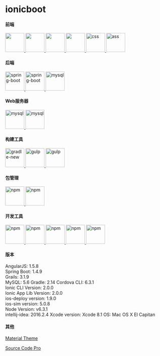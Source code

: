 # ionicboot

#### 前端
<a href="http://ionicframework.com/">
	<img src="http://svgporn.com/logos/ionic.svg" width="60" height="60"/>
</a>
<a href="https://angularjs.org/">
	<img src="http://svgporn.com/logos/angular-icon.svg" width="60" height="60"/>
</a>
<a href="https://developer.mozilla.org/zh-CN/docs/Web/JavaScript">
	<img src="http://svgporn.com/logos/javascript.svg" width="60" height="60"/>
</a>
<a href="https://developer.mozilla.org/zh-CN/docs/Web/HTML">
	<img src="http://svgporn.com/logos/html-5.svg" width="60" height="60"/>
</a>
<a href="https://developer.mozilla.org/zh-CN/docs/Web/CSS">
	<img src="http://svgporn.com/logos/css-3.svg" width="60" height="60" alt="css"/>
</a>
<a href="http://sass-lang.com/">
	<img src="http://svgporn.com/logos/sass.svg" width="60" height="60" alt="ass"/>
</a>

#### 后端
<a href="https://spring.io/">
	<img src="http://svgporn.com/logos/spring.svg" width="60" height="60" alt="spring-boot"/>
</a>
<a href="https://grails.org/">
	<img src="http://svgporn.com/logos/grails.svg" width="60" height="60" alt="spring-boot"/>
</a>
<a href="https://www.mysql.com/">
	<img src="http://svgporn.com/logos/mysql.svg" width="60" height="60" alt="mysql"/>
</a>

#### Web服务器
<a href="https://nginx.org/">
	<img src="http://svgporn.com/logos/nginx.svg" width="60" height="60" alt="mysql"/>
</a>
<a href="http://tomcat.apache.org/">
	<img src="http://svgporn.com/logos/tomcat.svg" width="60" height="60" alt="mysql"/>
</a>

#### 构建工具
<a href="https://gradle.org/">
	<img src="http://svgporn.com/logos/gradle.svg" width="60" height="60" alt="gradle-new"/>
</a>
<a href="http://gruntjs.com/">
	<img src="http://svgporn.com/logos/grunt.svg" width="60" height="60" alt="gulp"/>
</a>
<a href="http://gulpjs.com/">
	<img src="http://svgporn.com/logos/gulp.svg" width="60" height="60" alt="gulp"/>
</a>

#### 包管理
<a href="https://bower.io/">
	<img src="http://svgporn.com/logos/bower.svg" width="60" height="60" alt="npm"/>
</a>
<a href="https://www.npmjs.com/">
	<img src="http://svgporn.com/logos/npm.svg" width="60" height="60" alt="npm"/>
</a>

#### 开发工具
<a href="https://developer.apple.com/">
	<img src="https://upload.wikimedia.org/wikipedia/en/0/0c/Xcode_icon.png" width="60" height="60" alt="npm"/>
</a>
<a href="https://developer.android.com">
	<img src="https://upload.wikimedia.org/wikipedia/commons/3/34/Android_Studio_icon.svg" width="60" height="60" alt="npm"/>
</a>
<a href="https://www.jetbrains.com/idea/">
	<img src="http://svgporn.com/logos/intellij-idea.svg" width="60" height="60" alt="npm"/>
</a>
<a href="https://www.sublimetext.com/">
	<img src="https://upload.wikimedia.org/wikipedia/en/4/4c/Sublime_Text_Logo.png" width="60" height="60" alt="npm"/>
</a>
<a href="http://sdkman.io">
	<img src="http://sdkman.io/img/sdk-man-small-pattern.svg" width="60" height="60" alt="npm"/>
</a>

#### 版本
AngularJS: 1.5.8  
Spring Boot: 1.4.9  
Grails: 3.1.9  
MySQL: 5.6
Gradle: 2.14
Cordova CLI: 6.3.1  
Ionic CLI Version: 2.0.0  
Ionic App Lib Version: 2.0.0  
ios-deploy version: 1.9.0  
ios-sim version: 5.0.8  
Node Version: v6.3.1  
intellij-idea: 2016.2.4
Xcode version: Xcode 8.1
OS: Mac OS X El Capitan  

#### 其他
[Material Theme](http://equinsuocha.io/material-theme/)

[Source Code Pro](http://adobe-fonts.github.io/source-code-pro/)
